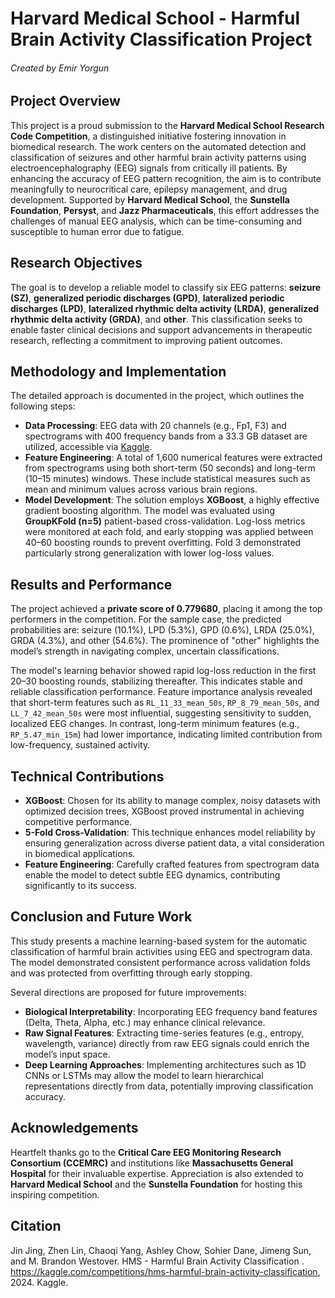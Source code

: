 # Harvard Medical School - Harmful Brain Activity Classification Project
###### Created by Emir Yorgun

## Project Overview
This project is a proud submission to the **Harvard Medical School Research Code Competition**, a distinguished initiative fostering innovation in biomedical research. The work centers on the automated detection and classification of seizures and other harmful brain activity patterns using electroencephalography (EEG) signals from critically ill patients. By enhancing the accuracy of EEG pattern recognition, the aim is to contribute meaningfully to neurocritical care, epilepsy management, and drug development. Supported by **Harvard Medical School**, the **Sunstella Foundation**, **Persyst**, and **Jazz Pharmaceuticals**, this effort addresses the challenges of manual EEG analysis, which can be time-consuming and susceptible to human error due to fatigue.

## Research Objectives
The goal is to develop a reliable model to classify six EEG patterns: **seizure (SZ)**, **generalized periodic discharges (GPD)**, **lateralized periodic discharges (LPD)**, **lateralized rhythmic delta activity (LRDA)**, **generalized rhythmic delta activity (GRDA)**, and **other**. This classification seeks to enable faster clinical decisions and support advancements in therapeutic research, reflecting a commitment to improving patient outcomes.

## Methodology and Implementation
The detailed approach is documented in the project, which outlines the following steps:
- **Data Processing**: EEG data with 20 channels (e.g., Fp1, F3) and spectrograms with 400 frequency bands from a 33.3 GB dataset are utilized, accessible via [Kaggle](https://www.kaggle.com/competitions/hms-harmful-brain-activity-classification).
- **Feature Engineering**: A total of 1,600 numerical features were extracted from spectrograms using both short-term (50 seconds) and long-term (10–15 minutes) windows. These include statistical measures such as mean and minimum values across various brain regions.
- **Model Development**: The solution employs **XGBoost**, a highly effective gradient boosting algorithm. The model was evaluated using **GroupKFold (n=5)** patient-based cross-validation. Log-loss metrics were monitored at each fold, and early stopping was applied between 40–60 boosting rounds to prevent overfitting. Fold 3 demonstrated particularly strong generalization with lower log-loss values.

## Results and Performance
The project achieved a **private score of 0.779680**, placing it among the top performers in the competition. For the sample case, the predicted probabilities are: seizure (10.1%), LPD (5.3%), GPD (0.6%), LRDA (25.0%), GRDA (4.3%), and other (54.6%). The prominence of "other" highlights the model’s strength in navigating complex, uncertain classifications.

The model's learning behavior showed rapid log-loss reduction in the first 20–30 boosting rounds, stabilizing thereafter. This indicates stable and reliable classification performance. Feature importance analysis revealed that short-term features such as `RL_11_33_mean_50s`, `RP_8_79_mean_50s`, and `LL_7_42_mean_50s` were most influential, suggesting sensitivity to sudden, localized EEG changes. In contrast, long-term minimum features (e.g., `RP_5.47_min_15m`) had lower importance, indicating limited contribution from low-frequency, sustained activity.

## Technical Contributions
- **XGBoost**: Chosen for its ability to manage complex, noisy datasets with optimized decision trees, XGBoost proved instrumental in achieving competitive performance.
- **5-Fold Cross-Validation**: This technique enhances model reliability by ensuring generalization across diverse patient data, a vital consideration in biomedical applications.
- **Feature Engineering**: Carefully crafted features from spectrogram data enable the model to detect subtle EEG dynamics, contributing significantly to its success.

## Conclusion and Future Work
This study presents a machine learning-based system for the automatic classification of harmful brain activities using EEG and spectrogram data. The model demonstrated consistent performance across validation folds and was protected from overfitting through early stopping.

Several directions are proposed for future improvements:
- **Biological Interpretability**: Incorporating EEG frequency band features (Delta, Theta, Alpha, etc.) may enhance clinical relevance.
- **Raw Signal Features**: Extracting time-series features (e.g., entropy, wavelength, variance) directly from raw EEG signals could enrich the model’s input space.
- **Deep Learning Approaches**: Implementing architectures such as 1D CNNs or LSTMs may allow the model to learn hierarchical representations directly from data, potentially improving classification accuracy.

## Acknowledgements
Heartfelt thanks go to the **Critical Care EEG Monitoring Research Consortium (CCEMRC)** and institutions like **Massachusetts General Hospital** for their invaluable expertise. Appreciation is also extended to **Harvard Medical School** and the **Sunstella Foundation** for hosting this inspiring competition.

## Citation
Jin Jing, Zhen Lin, Chaoqi Yang, Ashley Chow, Sohier Dane, Jimeng Sun, and M. Brandon Westover. HMS - Harmful Brain Activity Classification . https://kaggle.com/competitions/hms-harmful-brain-activity-classification, 2024. Kaggle.

